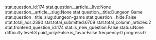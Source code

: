 stat.question_id:174
stat.question__article__live:None
stat.question__article__slug:None
stat.question__title:Dungeon Game
stat.question__title_slug:dungeon-game
stat.question__hide:False
stat.total_acs:2390
stat.total_submitted:6709
stat.total_column_articles:2
stat.frontend_question_id:174
stat.is_new_question:False
status:None
difficulty.level:3
paid_only:False
is_favor:False
frequency:0
progress:0
